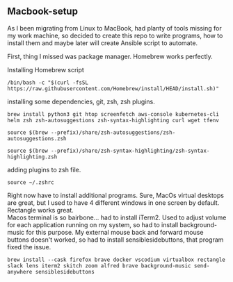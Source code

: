 
## Macbook-setup

  

As I been migrating from Linux to MacBook, had planty of tools missing for my work machine, so decided to create this repo to write programs, how to install them and maybe later will create Ansible script to automate.

  

First, thing I missed was package manager.  Homebrew works perfectly.

  

Installing Homebrew script

    /bin/bash -c "$(curl -fsSL https://raw.githubusercontent.com/Homebrew/install/HEAD/install.sh)"
installing some dependencies, git, zsh, zsh plugins.

    brew install python3 git htop screenfetch aws-console kubernetes-cli helm zsh zsh-autosuggestions zsh-syntax-highlighting curl wget tfenv

    source $(brew --prefix)/share/zsh-autosuggestions/zsh-autosuggestions.zsh

    source $(brew --prefix)/share/zsh-syntax-highlighting/zsh-syntax-highlighting.zsh
adding plugins to zsh file.

    source ~/.zshrc
Right now have to install additional programs. Sure, MacOs virtual desktops are great, but I used to have 4 different windows in one screen by default. Rectangle works great.  
Macos terminal is so bairbone...  had to install iTerm2. 
Used to adjust volume for each application running on my system, so had to install background-music for this purpose. 
My external mouse back and forward mouse buttons doesn't worked, so had to install sensiblesidebuttons, that program fixed the issue.

    brew install --cask firefox brave docker vscodium virtualbox rectangle slack lens iterm2 skitch zoom alfred brave background-music send-anywhere sensiblesidebuttons
